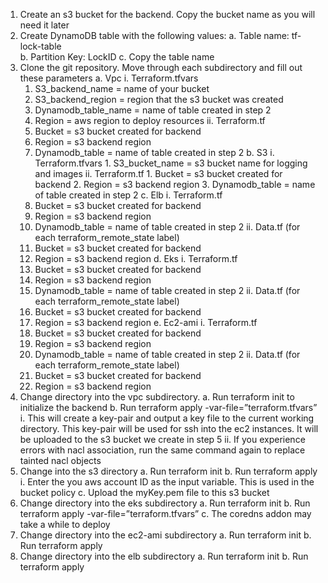 1.	Create an s3 bucket for the backend.  Copy the bucket name as you will need it later
2.	Create DynamoDB table with the following values:
  a.  Table name: tf-lock-table  
  b.  Partition Key: LockID
  c.	Copy the table name
3.	Clone the git repository.  Move through each subdirectory and fill out these parameters
  a.	Vpc
    i.	Terraform.tfvars
      1.	S3_backend_name = name of your bucket
      2.	S3_backend_region = region that the s3 bucket was created
      3.	Dynamodb_table_name = name of table created in step 2
      4.	Region = aws region to deploy resources
    ii.	Terraform.tf
      1.	Bucket = s3 bucket created for backend
      2.	Region = s3 backend region
      3.	Dynamodb_table = name of table created in step 2
  b.	S3
      i.	Terraform.tfvars
        1.	S3_bucket_name = s3 bucket name for logging and images
    ii.	Terraform.tf
        1.	Bucket = s3 bucket created for backend
        2.	Region = s3 backend region
        3.	Dynamodb_table = name of table created in step 2
  c.	Elb
    i.	Terraform.tf
      1.	Bucket = s3 bucket created for backend
      2.	Region = s3 backend region
      3.	Dynamodb_table = name of table created in step 2
    ii.	Data.tf (for each terraform_remote_state label)
      1.	Bucket = s3 bucket created for backend
      2.	Region = s3 backend region
  d.	Eks
    i.	Terraform.tf
      1.	Bucket = s3 bucket created for backend
      2.	Region = s3 backend region
      3.	Dynamodb_table = name of table created in step 2
    ii.	Data.tf (for each terraform_remote_state label)
      1.	Bucket = s3 bucket created for backend
      2.	Region = s3 backend region
      e.	Ec2-ami
    i.	Terraform.tf
      1.	Bucket = s3 bucket created for backend
      2.	Region = s3 backend region
      3.	Dynamodb_table = name of table created in step 2
    ii.	Data.tf (for each terraform_remote_state label)
      1.	Bucket = s3 bucket created for backend
      2.	Region = s3 backend region
4.	Change directory into the vpc subdirectory.
  a.	Run terraform init to initialize the backend
  b.	Run terraform apply -var-file=”terraform.tfvars”
    i.	This will create a key-pair and output a key file to the current working directory.  This key-pair will be used for ssh into the ec2 instances.  It         will be uploaded to the s3 bucket we create in step 5
    ii.	If you experience errors with nacl association, run the same command again to replace tainted nacl objects
5.	Change into the s3 directory
  a.	Run terraform init
  b.	Run terraform apply
    i.	Enter the you aws account ID as the input variable.  This is used in the bucket policy
  c.	Upload the myKey.pem file to this s3 bucket
6.	Change directory into the eks subdirectory
  a.	Run terraform init
  b.	Run terraform apply -var-file=”terraform.tfvars”
  c.	The coredns addon may take a while to deploy
7.	Change directory into the ec2-ami subdirectory
  a.	Run terraform init
  b.	Run terraform apply
8.	Change directory into the elb subdirectory
  a.	Run terraform init
  b.	Run terraform apply
  
